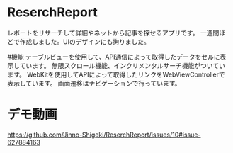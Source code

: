 # ReserchReport
レポートをリサーチして詳細やネットから記事を探せるアプリです。
一週間ほどで作成しました。UIのデザインにも拘りました。

#機能
テーブルビューを使用して、API通信によって取得したデータをセルに表示しています。
無限スクロール機能、インクリメンタルサーチ機能がついています。
WebKitを使用してAPIによって取得したリンクをWebViewControllerで表示しています。
画面遷移はナビゲーションで行っています。

# デモ動画
https://github.com/Jinno-Shigeki/ReserchReport/issues/10#issue-627884163
